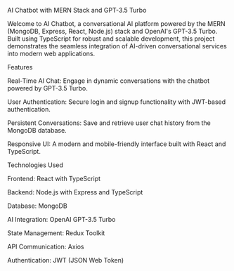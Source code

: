 AI Chatbot with MERN Stack and GPT-3.5 Turbo

Welcome to AI Chatbot, a conversational AI platform powered by the MERN (MongoDB, Express, React, Node.js) stack and OpenAI's GPT-3.5 Turbo. Built using TypeScript for robust and scalable development, this project demonstrates the seamless integration of AI-driven conversational services into modern web applications.

Features

Real-Time AI Chat: Engage in dynamic conversations with the chatbot powered by GPT-3.5 Turbo.

User Authentication: Secure login and signup functionality with JWT-based authentication.

Persistent Conversations: Save and retrieve user chat history from the MongoDB database.

Responsive UI: A modern and mobile-friendly interface built with React and TypeScript.



Technologies Used

Frontend: React with TypeScript

Backend: Node.js with Express and TypeScript

Database: MongoDB

AI Integration: OpenAI GPT-3.5 Turbo

State Management: Redux Toolkit

API Communication: Axios

Authentication: JWT (JSON Web Token)
